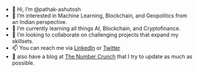 - 👋 Hi, I’m @pathak-ashutosh
- 👀 I’m interested in Machine Learning, Blockchain, and Geopolitics from an Indian perspective.
- 🌱 I’m currently learning all things AI, Blockchain, and Cryptofinance.
- 💞️ I’m looking to collaborate on challenging projects that expand my skillsets.
- 📫 You can reach me via [LinkedIn](https://www.linkedin.com/in/pathak-ash/) or [Twitter](https://twitter.com/4shutoshPathak)
- 📝 also have a blog at [The Number Crunch](https://thenumbercrunch.com/) that I try to update as much as possible.

<!---
pathak-ashutosh/pathak-ashutosh is a ✨ special ✨ repository because its `README.md` (this file) appears on your GitHub profile.
You can click the Preview link to take a look at your changes.
--->
